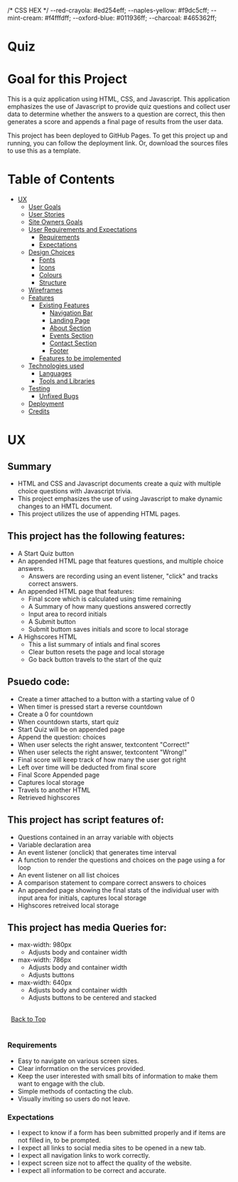 /* CSS HEX */
--red-crayola: #ed254eff;
--naples-yellow: #f9dc5cff;
--mint-cream: #f4fffdff;
--oxford-blue: #011936ff;
--charcoal: #465362ff;





# Quiz



# Goal for this Project

This is a quiz application using HTML, CSS, and Javascript. This application emphasizes the use of Javascript to provide quiz questions and collect user data to determine whether the answers to a question are correct, this then generates a score and appends a final page of results from the user data.

This project has been deployed to GitHub Pages. To get this project up and running, you can follow the deployment link. Or, download the sources files to use this as a template.



# Table of Contents
* [UX](#ux "UX")
    * [User Goals](#user-goals "User Goals")
    * [User Stories](#user-stories "User Stories")
    * [Site Owners Goals](#site-owners-goals)
    * [User Requirements and Expectations](#user-requirements-and-expectations)
         * [Requirements](#requirements)
         * [Expectations](#expectations)
     * [Design Choices](#design-choices)
        * [Fonts](#fonts)
        * [Icons](#icons)
        * [Colours](#colours)
        * [Structure](#structure)
    * [Wireframes](#wireframes)
    * [Features](#features)
        * [Existing Features](#existing-features)
            * [Navigation Bar](#navigation-bar)
            * [Landing Page](#landing-page)
            * [About Section](#about-section)
            * [Events Section](#events-section)
            * [Contact Section](#contact-section)
            * [Footer](#footer)
        * [Features to be implemented](#features-to-be-implemented)
    * [Technologies used](#technologies-used)
        * [Languages](#languages)
        * [Tools and Libraries](#tools-and-libraries)
    * [Testing](#testing)
        * [Unfixed Bugs](#unfixed-bugs)
    * [Deployment](#deployment)
    * [Credits](#credits)
# UX


## Summary
* HTML and CSS and Javascript documents create a quiz with multiple choice questions with Javascript trivia.
* This project emphasizes the use of using Javascript to make dynamic changes to an HMTL document.
* This project utilizes the use of appending HTML pages.

## This project has the following features:
* A Start Quiz button
* An appended HTML page that features questions, and multiple choice answers.
    + Answers are recording using an event listener, "click" and tracks correct answers.
* An appended HTML page that features:
    + Final score which is calculated using time remaining
    + A Summary of how many questions answered correctly
    + Input area to record initials
    + A Submit button
    + Submit buttom saves initials and score to local storage
* A Highscores HTML
    + This a list summary of intials and final scores
    + Clear button resets the page and local storage
    + Go back button travels to the start of the quiz

## Psuedo code:
* Create a timer attached to a button with a starting value of 0
* When timer is pressed start a reverse countdown
* Create a 0 for countdown
* When countdown starts, start quiz
* Start Quiz will be on appended page
* Append the question: choices
* When user selects the right answer, textcontent "Correct!"
* When user selects the right answer, textcontent "Wrong!"
* Final score will keep track of how many the user got right
* Left over time will be deducted from final score
* Final Score Appended page
* Captures local storage
* Travels to another HTML
* Retrieved highscores

## This project has script features of:
* Questions contained in an array variable with objects
* Variable declaration area
* An event listener (onclick) that generates time interval
* A function to render the questions and choices on the page using a for loop
* An event listener on all list choices
* A comparison statement to compare correct answers to choices
* An appended page showing the final stats of the individual user with input area for initials, captures local storage
* Highscores retreived local storage

## This project has media Queries for:
* max-width: 980px
    + Adjusts body and container width
* max-width: 786px
    + Adjusts body and container width
    + Adjusts buttons
* max-width: 640px
    + Adjusts body and container width
    + Adjusts buttons to be centered and stacked

\
&nbsp;
[Back to Top](#table-of-contents)
\
&nbsp;





### Requirements
* Easy to navigate on various screen sizes.
* Clear information on the services provided.
* Keep the user interested with small bits of information to make them want to engage with the club.
* Simple methods of contacting the club.
* Visually inviting so users do not leave.
### Expectations
* I expect to know if a form has been submitted properly and if items are not filled in, to be prompted.
* I expect all links to social media sites to be opened in a new tab.
* I expect all navigation links to work correctly.
* I expect screen size not to affect the quality of the website.
* I expect all information to be correct and accurate.

